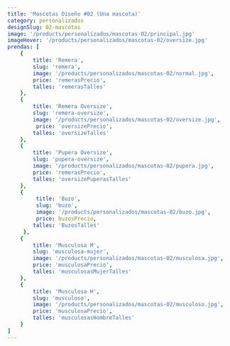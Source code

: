 ```yaml
---
title: 'Mascotas Diseño #02 (Una mascota)'
category: personalizados
designSlug: 02-mascotas
image: '/products/personalizados/mascotas-02/principal.jpg'
imageHover: '/products/personalizados/mascotas-02/oversize.jpg'
prendas: [
    {   
        title: 'Remera',
        slug: 'remera',          
        image: '/products/personalizados/mascotas-02/normal.jpg',
        price: 'remerasPrecio',
        talles: 'remerasTalles'
    },
    {
        title: 'Remera Oversize',
        slug: 'remera-oversize',
        image: '/products/personalizados/mascotas-02/oversize.jpg',
         price: 'oversizePrecio',
        talles: 'oversizeTalles'
    },
    {
        title: 'Pupera Oversize',
        slug: 'pupera-oversize',
        image: '/products/personalizados/mascotas-02/pupera.jpg',
        price: 'remerasPrecio',
        talles: 'oversizePuperasTalles'
    },
    {
         title: 'Buzo',
         slug: 'buzo',
         image: '/products/personalizados/mascotas-02/buzo.jpg',
         price: buzosPrecio,
        talles: 'BuzosTalles'
     },
    {
        title: 'Musculosa M',
        slug: 'musculosa-mujer',
        image: '/products/personalizados/mascotas-02/musculosa.jpg',
        price: 'musculosaPrecio',
        talles: 'musculosasMujerTalles'
    },
    {
        title: 'Musculosa H',
        slug: 'musculoso',
        image: '/products/personalizados/mascotas-02/musculoso.jpg',
        price: 'musculosaPrecio',
        talles: 'musculosasHombreTalles'
    }
]
---
```


